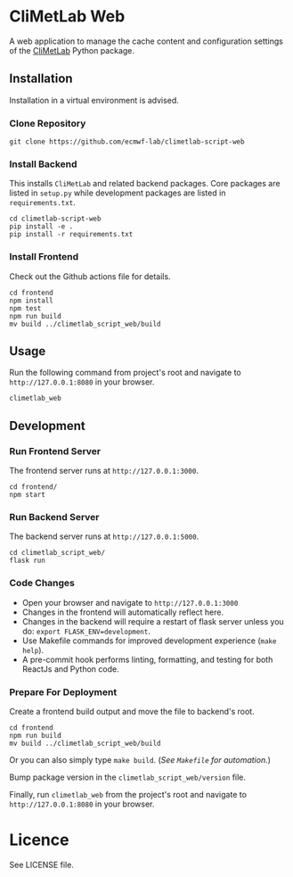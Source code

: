 # CliMetLab Web

A web application to manage the cache content and configuration settings of the [CliMetLab](https://github.com/ecmwf/climetlab) Python package.

## Installation

Installation in a virtual environment is advised.

### Clone Repository

```
git clone https://github.com/ecmwf-lab/climetlab-script-web
```

### Install Backend

This installs `CliMetLab` and related backend packages. Core packages are listed in `setup.py` while development packages are listed in `requirements.txt`.

```
cd climetlab-script-web
pip install -e .
pip install -r requirements.txt
```

### Install Frontend

Check out the Github actions file for details.

```
cd frontend
npm install
npm test
npm run build
mv build ../climetlab_script_web/build
```

## Usage

Run the following command from project's root and navigate to `http://127.0.0.1:8080` in your browser.

```
climetlab_web
```

## Development

### Run Frontend Server

The frontend server runs at `http://127.0.0.1:3000`.

```
cd frontend/
npm start
```

### Run Backend Server

The backend server runs at `http://127.0.0.1:5000`.

```
cd climetlab_script_web/
flask run
```

### Code Changes

- Open your browser and navigate to `http://127.0.0.1:3000`
- Changes in the frontend will automatically reflect here.
- Changes in the backend will require a restart of flask server unless you do: `export FLASK_ENV=development`.
- Use Makefile commands for improved development experience (`make help`).
- A pre-commit hook performs linting, formatting, and testing for both ReactJs and Python code.

### Prepare For Deployment

Create a frontend build output and move the file to backend's root.

```
cd frontend
npm run build
mv build ../climetlab_script_web/build
```

Or you can also simply type `make build`. (_See `Makefile` for automation._)

Bump package version in the `climetlab_script_web/version` file.

Finally, run `climetlab_web` from the project's root and navigate to `http://127.0.0.1:8080` in your browser.

# Licence

See LICENSE file.
